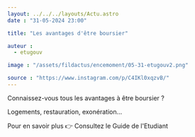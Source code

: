 ```yaml
---
layout: ../../../layouts/Actu.astro
date : "31-05-2024 23:00"

title: "Les avantages d'être boursier"

auteur :
  - etugouv

image : "/assets/fildactus/encemoment/05-31-etugouv2.png"

source : "https://www.instagram.com/p/C4IKl0xqzvB/"
---
```


Connaissez-vous tous les avantages à être boursier ?

Logements, restauration, exonération…

Pour en savoir plus 👉 Consultez le Guide de l'Etudiant